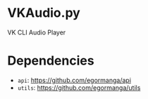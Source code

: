 # VKAudio.py
VK CLI Audio Player

# Dependencies
* `api`: https://github.com/egormanga/api
* `utils`: https://github.com/egormanga/utils

